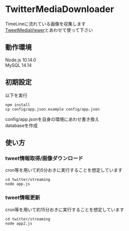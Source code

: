 # TwitterMediaDownloader
TimeLineに流れている画像を収集します  
[TweetMediaViewer](https://github.com/Aotsuki55/TweetMediaViewer)とあわせて使って下さい  

## 動作環境
Node.js 10.14.0  
MySQL 14.14

## 初期設定
以下を実行
```
npm install
cp config/app.json.example config/app.json
```
config/app.jsonを自身の環境にあわせ書き換え   
databaseを作成

## 使い方
### tweet情報取得/画像ダウンロード
cron等を用いて約5分おきに実行することを想定しています  
```
cd twitter/streaming
node app.js
```

### tweet情報更新
cron等を用いて約15分おきに実行することを想定しています  
```
cd twitter/streaming
node app2.js
```
